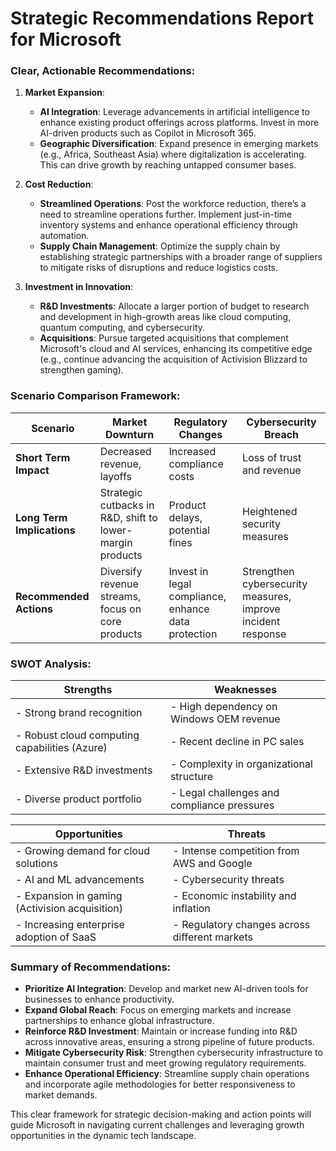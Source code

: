 # Strategic Recommendations Report for Microsoft

### Clear, Actionable Recommendations:

1. **Market Expansion**:
   - **AI Integration**: Leverage advancements in artificial intelligence to enhance existing product offerings across platforms. Invest in more AI-driven products such as Copilot in Microsoft 365.
   - **Geographic Diversification**: Expand presence in emerging markets (e.g., Africa, Southeast Asia) where digitalization is accelerating. This can drive growth by reaching untapped consumer bases.

2. **Cost Reduction**:
   - **Streamlined Operations**: Post the workforce reduction, there’s a need to streamline operations further. Implement just-in-time inventory systems and enhance operational efficiency through automation.
   - **Supply Chain Management**: Optimize the supply chain by establishing strategic partnerships with a broader range of suppliers to mitigate risks of disruptions and reduce logistics costs.

3. **Investment in Innovation**:
   - **R&D Investments**: Allocate a larger portion of budget to research and development in high-growth areas like cloud computing, quantum computing, and cybersecurity.
   - **Acquisitions**: Pursue targeted acquisitions that complement Microsoft's cloud and AI services, enhancing its competitive edge (e.g., continue advancing the acquisition of Activision Blizzard to strengthen gaming).

### Scenario Comparison Framework:

| Scenario                  | Market Downturn             | Regulatory Changes            | Cybersecurity Breach         |
|---------------------------|-----------------------------|-------------------------------|-------------------------------|
| **Short Term Impact**     | Decreased revenue, layoffs   | Increased compliance costs    | Loss of trust and revenue     |
| **Long Term Implications**| Strategic cutbacks in R&D, shift to lower-margin products | Product delays, potential fines | Heightened security measures   |
| **Recommended Actions**   | Diversify revenue streams, focus on core products | Invest in legal compliance, enhance data protection | Strengthen cybersecurity measures, improve incident response  |

### SWOT Analysis:

| **Strengths**                                | **Weaknesses**                              |
|----------------------------------------------|---------------------------------------------|
| - Strong brand recognition                    | - High dependency on Windows OEM revenue    |
| - Robust cloud computing capabilities (Azure)| - Recent decline in PC sales                 |
| - Extensive R&D investments                   | - Complexity in organizational structure      |
| - Diverse product portfolio                   | - Legal challenges and compliance pressures   |

| **Opportunities**                            | **Threats**                                  |
|----------------------------------------------|----------------------------------------------|
| - Growing demand for cloud solutions          | - Intense competition from AWS and Google    |
| - AI and ML advancements                       | - Cybersecurity threats                       |
| - Expansion in gaming (Activision acquisition)| - Economic instability and inflation           |
| - Increasing enterprise adoption of SaaS      | - Regulatory changes across different markets |

### Summary of Recommendations:

- **Prioritize AI Integration**: Develop and market new AI-driven tools for businesses to enhance productivity.
- **Expand Global Reach**: Focus on emerging markets and increase partnerships to enhance global infrastructure.
- **Reinforce R&D Investment**: Maintain or increase funding into R&D across innovative areas, ensuring a strong pipeline of future products.
- **Mitigate Cybersecurity Risk**: Strengthen cybersecurity infrastructure to maintain consumer trust and meet growing regulatory requirements.
- **Enhance Operational Efficiency**: Streamline supply chain operations and incorporate agile methodologies for better responsiveness to market demands.

This clear framework for strategic decision-making and action points will guide Microsoft in navigating current challenges and leveraging growth opportunities in the dynamic tech landscape.